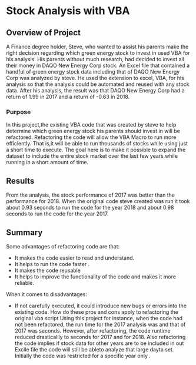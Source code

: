 # Stock Analysis with VBA
## Overview of Project 
A Finance degree holder, Steve, who wanted to assist his parents make the right decision regarding which  green energy stock to invest in used VBA for his analysis. His parents without much research, had decided to invest all their money in DAQO New Energy Corp stock. An Excel file that contained a handful of green energy stock data including that of DAQO New Energy Corp was analyzed by steve. He used the extension to excel, VBA, for his analysis so that the analysis could be automated and reused with any stock data. After his analysis, the result was that DAQO New Energy Corp had a return of 1.99 in 2017 and a return of -0.63 in 2018.

### Purpose

In this project,the existing VBA code that was created by steve to help determine which green energy stock his parents should invest in will be refactored. Refactoring the code will allow the VBA Macro to run more efficiently. That is,it will be able to run thousands of stocks while using just a short time to execute. The goal here is to make it possible to expand the dataset to include the entire stock market over the last few years while running in a short amount of time.  


## Results

From the analysis, the stock performance of 2017 was better than the performance for 2018. 
When the original code steve created was run it took about 0.93 seconds to run the code for the year 2018 and about 0.98 seconds to run the code for the year 2017. 

## Summary 
Some advantages of refactoring code are that:
- It makes the code easier to read and understand.
- It helps to run the code faster .
- It makes the code reusable
- It helps to improve the functionality of the code and makes it more reliable.

When it comes to disadvantages:
- If not carefully executed, it could introduce new bugs or errors into the existing code.
How do these pros and cons apply to refactoring the original vba script 
Using this project for instance, when the code had not been refactored, the run time for the 2017 analysis was  and that of 2017 was  seconds. However, after refactoring, the code runtime reduced drasticallly to seconds for 2017 and for 2018.
Also refactoring the code implies if stock data for other years are to be included in out Excile file the code will still be ableto analyze that large dayta set. Initially the code was restricted for a specific year only .

